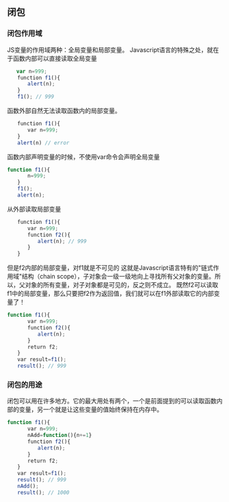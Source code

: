 ## 闭包    
### 闭包作用域
JS变量的作用域两种：全局变量和局部变量。
Javascript语言的特殊之处，就在于函数内部可以直接读取全局变量
```javascript
   var n=999;
　　function f1(){
　　　　alert(n);
　　}
　　f1(); // 999
  ```
函数外部自然无法读取函数内的局部变量。
  ```javascript
  　　function f1(){
　　　　var n=999;
　　}
　　alert(n) // error
  ```
函数内部声明变量的时候，不使用var命令会声明全局变量
  ```javascript
  function f1(){
　　　　n=999;
　　}
　　f1();
　　alert(n);
  ```
从外部读取局部变量
  ```javascript
  　　function f1(){
　　　　var n=999;
　　　　function f2(){
　　　　　　alert(n); // 999
　　　　}
　　}
```
但是f2内部的局部变量，对f1就是不可见的
这就是Javascript语言特有的"链式作用域"结构（chain scope），子对象会一级一级地向上寻找所有父对象的变量。所以，父对象的所有变量，对子对象都是可见的，反之则不成立。
既然f2可以读取f1中的局部变量，那么只要把f2作为返回值，我们就可以在f1外部读取它的内部变量了！
```javascript
function f1(){
　　　　var n=999;
　　　　function f2(){
　　　　　　alert(n); 
　　　　}
　　　　return f2;
　　}
　　var result=f1();
　　result(); // 999
```
### 闭包的用途    
闭包可以用在许多地方。它的最大用处有两个，一个是前面提到的可以读取函数内部的变量，另一个就是让这些变量的值始终保持在内存中。
```javascript
function f1(){
　　　　var n=999;
　　　　nAdd=function(){n+=1}
　　　　function f2(){
　　　　　　alert(n);
　　　　}
　　　　return f2;
　　}
　　var result=f1();
　　result(); // 999
　　nAdd();
　　result(); // 1000
  ```
  

